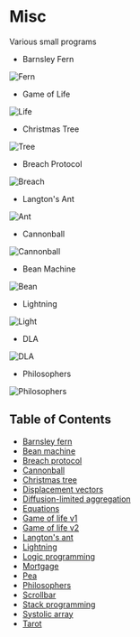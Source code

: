 # Misc

Various small programs

* Barnsley Fern

![Fern](https://i.imgur.com/xEhQxWb.png)

* Game of Life

![Life](https://i.imgur.com/MaaN8vt.png)

* Christmas Tree

![Tree](https://i.imgur.com/TR7bGia.png)

* Breach Protocol

![Breach](https://i.imgur.com/jHigPXH.png)

* Langton's Ant

![Ant](https://i.imgur.com/qxY8m2j.png)

* Cannonball

![Cannonball](https://i.imgur.com/ZyiJEfa.png)

* Bean Machine

![Bean](https://i.imgur.com/sBXk9PA.png)

* Lightning

![Light](https://i.imgur.com/gI39cRa.png)

* DLA

![DLA](https://i.imgur.com/JOhwYBf.png)

* Philosophers

![Philosophers](https://i.imgur.com/nC0A01A.png)

## Table of Contents

* [Barnsley fern](graphics/fern.rb)
* [Bean machine](graphics/bean.tcl)
* [Breach protocol](graphics/breach.tcl)
* [Cannonball](graphics/cannon.tcl)
* [Christmas tree](console/tree.rkt)
* [Displacement vectors](console/displacement.tcl)
* [Diffusion-limited aggregation](graphics/dla.tcl)
* [Equations](console/root.ndf)
* [Game of life v1](graphics/game.rb)
* [Game of life v2](console/life.ndf)
* [Langton's ant](graphics/langton.tcl)
* [Lightning](graphics/lightning.tcl)
* [Logic programming](console/logic.ex)
* [Mortgage](console/money.ndf)
* [Pea](console/pea.tcl)
* [Philosophers](graphics/philosophers.tcl)
* [Scrollbar](console/marker.tcl)
* [Stack programming](console/stack.ex)
* [Systolic array](console/systolic.tcl)
* [Tarot](console/tarot.exs)
